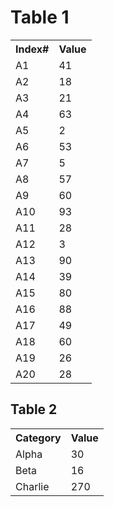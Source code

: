 <!DOCTYPE html>
<html>
<body>
  <h1>Table 1</h1>
<table>

  <tr>
    <th>Index#</th>
    <th>Value</th>
  </tr>
  <tr>
    <td>A1</td>
    <td>41</td>
  </tr>
  <tr>
    <td>A2</td>
    <td>18</td>
  </tr>
  <tr>
    <td>A3</td>
    <td>21</td>
  </tr>
  <tr>
    <td>A4</td>
    <td>63</td>
  </tr>
  <tr>
    <td>A5</td>
    <td>2</td>
  </tr>
  <tr>
    <td>A6</td>
    <td>53</td>
  </tr>
  <tr>
    <td>A7</td>
    <td>5</td>
  </tr>
  <tr>
    <td>A8</td>
    <td>57</td>
  </tr>
  <tr>
    <td>A9</td>
    <td>60</td>
  </tr>
  <tr>
    <td>A10</td>
    <td>93</td>
  </tr>
  <tr>
    <td>A11</td>
    <td>28</td>
  </tr>
  <tr>
    <td>A12</td>
    <td>3</td>
  </tr>
  <tr>
    <td>A13</td>
    <td>90</td>
  </tr>
  <tr>
    <td>A14</td>
    <td>39</td>
  </tr>
  <tr>
    <td>A15</td>
    <td>80</td>
  </tr>
  <tr>
    <td>A16</td>
    <td>88</td>
  </tr>
  <tr>
    <td>A17</td>
    <td>49</td>
  </tr>  
  <tr>
    <td>A18</td>
    <td>60</td>
  </tr>
  <tr>
    <td>A19</td>
    <td>26</td>
  </tr>
  <tr>
    <td>A20</td>
    <td>28</td>
  </tr>
</table>

<h2>Table 2</h2>
<table>
  <tr>
    <th>Category</th>
    <th>Value</th>
  </tr>
  <tr>
    <td>Alpha</td>
    <td>30</td>
  </tr>
  <tr>
    <td>Beta</td>
    <td>16</td>
  </tr>
  <tr>
    <td>Charlie</td>
    <td>270</td>
  </tr>
</table>

</body>
</html>



